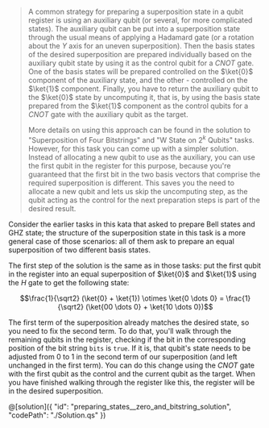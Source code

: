 > A common strategy for preparing a superposition state in a qubit register is using an auxiliary qubit (or several, for more complicated states). The auxiliary qubit can be put into a superposition state through the usual means of applying a Hadamard gate (or a rotation about the $Y$ axis for an uneven superposition). 
> Then the basis states of the desired superposition are prepared individually based on the auxiliary qubit state by using it as the control qubit for a $CNOT$ gate. One of the basis states will be prepared controlled on the $\ket{0}$ component of the auxiliary state, and the other - controlled on the $\ket{1}$ component. 
> Finally, you have to return the auxiliary qubit to the $\ket{0}$ state by uncomputing it, that is, by using the basis state prepared from the $\ket{1}$ component as the control qubits for a $CNOT$ gate with the auxiliary qubit as the target. 
>
> More details on using this approach can be found in the solution to "Superposition of Four Bitstrings" and "W State on $2^k$ Qubits" tasks. However, for this task you can come up with a simpler solution. 
> Instead of allocating a new qubit to use as the auxiliary, you can use the first qubit in the register for this purpose, because you're guaranteed that the first bit in the two basis vectors that comprise the required superposition is different.
> This saves you the need to allocate a new qubit and lets us skip the uncomputing step, as the qubit acting as the control for the next preparation steps is part of the desired result.

Consider the earlier tasks in this kata that asked to prepare Bell states and GHZ state; the structure of the superposition state in this task is a more general case of those scenarios: all of them ask to prepare an equal superposition of two different basis states.

The first step of the solution is the same as in those tasks: put the first qubit in the register into an equal superposition of $\ket{0}$ and $\ket{1}$ using the $H$ gate to get the following state:

$$\frac{1}{\sqrt2} (\ket{0} + \ket{1}) \otimes \ket{0 \dots 0} = \frac{1}{\sqrt2} (\ket{00 \dots 0} + \ket{10 \dots 0})$$

The first term of the superposition already matches the desired state, so you need to fix the second term.
To do that, you'll walk through the remaining qubits in the register, checking if the bit in the corresponding position of the bit string `bits` is `true`. 
If it is, that qubit's state needs to be adjusted from $0$ to $1$ in the second term of our superposition (and left unchanged in the first term). 
You can do this change using the $CNOT$ gate with the first qubit as the control and the current qubit as the target.
When you have finished walking through the register like this, the register will be in the desired superposition.

@[solution]({
    "id": "preparing_states__zero_and_bitstring_solution",
    "codePath": "./Solution.qs"
})
